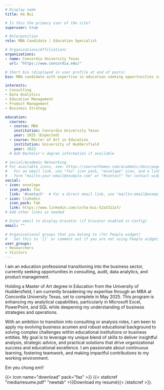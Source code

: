 ```yaml
---
# Display name
title: Ha Bui

# Is this the primary user of the site?
superuser: true

# Role/position
role: MBA Candidate | Education Specialist

# Organizations/Affiliations
organizations:
- name: Concordia University Texas
  url: "https://www.concordia.edu/"

# Short bio (displayed in user profile at end of posts)
bio: MBA candidate with expertise in education seeking opportunities in consulting, audit, data analytics, and product management.

interests:
- Consulting
- Data Analytics
- Education Management
- Product Management
- Business Strategy

education:
  courses:
  - course: MBA
    institution: Concordia University Texas
    year: 2025 (Expected)
  - course: Master of Art in Education
    institution: University of Huddersfield
    year: 2023
  # Add Bachelor's degree information if available

# Social/Academic Networking
# For available icons, see: https://sourcethemes.com/academic/docs/page-builder/#icons
#   For an email link, use "fas" icon pack, "envelope" icon, and a link in the
#   form "mailto:your-email@example.com" or "#contact" for contact widget.
social:
- icon: envelope
  icon_pack: fas
  link: '#contact'  # For a direct email link, use "mailto:email@example.com".
- icon: linkedin
  icon_pack: fab
  link: https://www.linkedin.com/in/ha-bui-52a3311a7/
# Add other links as needed

# Enter email to display Gravatar (if Gravatar enabled in Config)
email: ""

# Organizational groups that you belong to (for People widget)
#   Set this to `[]` or comment out if you are not using People widget.
user_groups:
- Researchers
- Visitors
---
```


I am an education professional transitioning into the business sector, currently seeking opportunities in consulting, audit, data analytics, and product management.

Holding a Master of Art degree in Education from the University of Huddersfield, I am currently broadening my expertise through an MBA at Concordia University Texas, set to complete in May 2025. This program is enhancing my analytical capabilities, particularly in Microsoft Excel, PowerPoint, and SQL while deepening my understanding of business strategies and operations.

With an ambition to transition into consulting or analysis roles, I am keen to apply my evolving business acumen and robust educational background to solving complex challenges within educational institutions or business entities. My goal is to leverage my unique blend of skills to deliver insightful analysis, strategic advice, and practical solutions that drive organizational success and educational excellence. I am passionate about continuous learning, fostering teamwork, and making impactful contributions to my working environment.

Em yeu chong em!!

{{< icon name="download" pack="fas" >}} {{< staticref "media/resume.pdf" "newtab" >}}Download my resumé{{< /staticref >}}.
